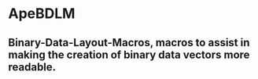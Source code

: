 # ApeBDLM
## Binary-Data-Layout-Macros, macros to assist in making the creation of binary data vectors more readable.

